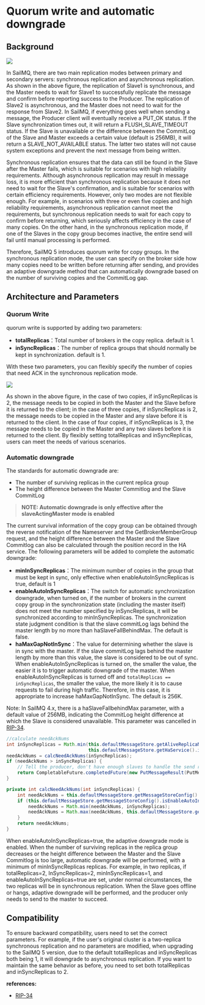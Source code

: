 # Quorum write and automatic downgrade

## Background

![](https://s4.ax1x.com/2022/02/05/HnWo2d.png)

In SailMQ, there are two main replication modes between primary and secondary servers: synchronous replication and asynchronous replication. As shown in the above figure, the replication of Slave1 is synchronous, and the Master needs to wait for Slave1 to successfully replicate the message and confirm before reporting success to the Producer. The replication of Slave2 is asynchronous, and the Master does not need to wait for the response from Slave2. In SailMQ, if everything goes well when sending a message, the Producer client will eventually receive a PUT_OK status. If the Slave synchronization times out, it will return a FLUSH_SLAVE_TIMEOUT status. If the Slave is unavailable or the difference between the CommitLog of the Slave and Master exceeds a certain value (default is 256MB), it will return a SLAVE_NOT_AVAILABLE status. The latter two states will not cause system exceptions and prevent the next message from being written.

Synchronous replication ensures that the data can still be found in the Slave after the Master fails, which is suitable for scenarios with high reliability requirements. Although asynchronous replication may result in message loss, it is more efficient than synchronous replication because it does not need to wait for the Slave's confirmation, and is suitable for scenarios with certain efficiency requirements. However, only two modes are not flexible enough. For example, in scenarios with three or even five copies and high reliability requirements, asynchronous replication cannot meet the requirements, but synchronous replication needs to wait for each copy to confirm before returning, which seriously affects efficiency in the case of many copies. On the other hand, in the synchronous replication mode, if one of the Slaves in the copy group becomes inactive, the entire send will fail until manual processing is performed.

Therefore, SailMQ 5 introduces quorum write for copy groups. In the synchronous replication mode, the user can specify on the broker side how many copies need to be written before returning after sending, and provides an adaptive downgrade method that can automatically downgrade based on the number of surviving copies and the CommitLog gap.

## Architecture and Parameters

### Quorum Write

quorum write is supported by adding two parameters:

- **totalReplicas**：Total number of brokers in the copy replica. default is 1.
- **inSyncReplicas**：The number of replica groups that should normally be kept in synchronization. default is 1.

With these two parameters, you can flexibly specify the number of copies that need ACK in the synchronous replication mode.

![](https://s4.ax1x.com/2022/02/05/HnWHKI.png)

As shown in the above figure, in the case of two copies, if inSyncReplicas is 2, the message needs to be copied in both the Master and the Slave before it is returned to the client; in the case of three copies, if inSyncReplicas is 2, the message needs to be copied in the Master and any slave before it is returned to the client. In the case of four copies, if inSyncReplicas is 3, the message needs to be copied in the Master and any two slaves before it is returned to the client. By flexibly setting totalReplicas and inSyncReplicas, users can meet the needs of various scenarios.

### Automatic downgrade

The standards for automatic downgrade are:

- The number of surviving replicas in the current replica group
- The height difference between the Master Commitlog and the Slave CommitLog

> **NOTE: Automatic downgrade is only effective after the slaveActingMaster mode is enabled**

The current survival information of the copy group can be obtained through the reverse notification of the Nameserver and the GetBrokerMemberGroup request, and the height difference between the Master and the Slave Commitlog can also be calculated through the position record in the HA service. The following parameters will be added to complete the automatic downgrade:

- **minInSyncReplicas**：The minimum number of copies in the group that must be kept in sync, only effective when enableAutoInSyncReplicas is true, default is 1
- **enableAutoInSyncReplicas**：The switch for automatic synchronization downgrade, when turned on, if the number of brokers in the current copy group in the synchronization state (including the master itself) does not meet the number specified by inSyncReplicas, it will be synchronized according to minInSyncReplicas. The synchronization state judgment condition is that the slave commitLog lags behind the master length by no more than haSlaveFallBehindMax. The default is false.
- **haMaxGapNotInSync**：The value for determining whether the slave is in sync with the master. If the slave commitLog lags behind the master length by more than this value, the slave is considered to be out of sync. When enableAutoInSyncReplicas is turned on, the smaller the value, the easier it is to trigger automatic downgrade of the master. When enableAutoInSyncReplicas is turned off and `totalReplicas == inSyncReplicas`, the smaller the value, the more likely it is to cause requests to fail during high traffic. Therefore, in this case, it is appropriate to increase haMaxGapNotInSync. The default is 256K.

Note: In SailMQ 4.x, there is a haSlaveFallbehindMax parameter, with a default value of 256MB, indicating the CommitLog height difference at which the Slave is considered unavailable. This parameter was cancelled in [RIP-34](https://github.com/sail/sailmq/wiki/RIP-34-Support-quorum-write-and-adaptive-degradation-in-master-slave-architecture).

```java
//calculate needAckNums
int inSyncReplicas = Math.min(this.defaultMessageStore.getAliveReplicaNumInGroup(),
                              this.defaultMessageStore.getHaService().inSyncSlaveNums(currOffset) + 1);
needAckNums = calcNeedAckNums(inSyncReplicas);
if (needAckNums > inSyncReplicas) {
    // Tell the producer, don't have enough slaves to handle the send request
    return CompletableFuture.completedFuture(new PutMessageResult(PutMessageStatus.IN_SYNC_REPLICAS_NOT_ENOUGH, null));
}

private int calcNeedAckNums(int inSyncReplicas) {
    int needAckNums = this.defaultMessageStore.getMessageStoreConfig().getInSyncReplicas();
    if (this.defaultMessageStore.getMessageStoreConfig().isEnableAutoInSyncReplicas()) {
        needAckNums = Math.min(needAckNums, inSyncReplicas);
        needAckNums = Math.max(needAckNums, this.defaultMessageStore.getMessageStoreConfig().getMinInSyncReplicas());
    }
    return needAckNums;
}
```

When enableAutoInSyncReplicas=true, the adaptive downgrade mode is enabled. When the number of surviving replicas in the replica group decreases or the height difference between the Master and the Slave Commitlog is too large, automatic downgrade will be performed, with a minimum of minInSyncReplicas replicas. For example, in two replicas, if totalReplicas=2, InSyncReplicas=2, minInSyncReplicas=1, and enableAutoInSyncReplicas=true are set, under normal circumstances, the two replicas will be in synchronous replication. When the Slave goes offline or hangs, adaptive downgrade will be performed, and the producer only needs to send to the master to succeed.

## Compatibility

To ensure backward compatibility, users need to set the correct parameters. For example, if the user's original cluster is a two-replica synchronous replication and no parameters are modified, when upgrading to the SailMQ 5 version, due to the default totalReplicas and inSyncReplicas both being 1, it will downgrade to asynchronous replication. If you want to maintain the same behavior as before, you need to set both totalReplicas and inSyncReplicas to 2.

**references:**

- [RIP-34](https://github.com/sail/sailmq/wiki/RIP-34-Support-quorum-write-and-adaptive-degradation-in-master-slave-architecture)
